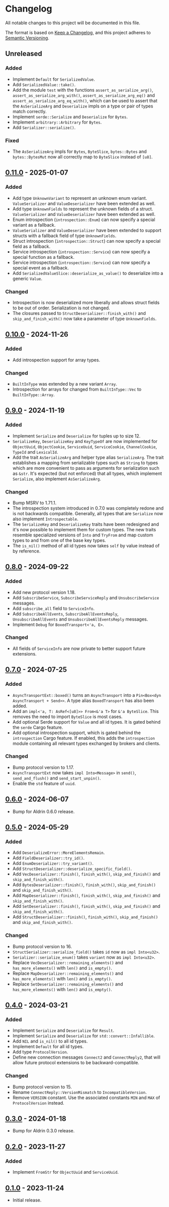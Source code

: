 # Changelog

All notable changes to this project will be documented in this file.

The format is based on [Keep a Changelog](https://keepachangelog.com/en/1.0.0/),
and this project adheres to [Semantic Versioning](https://semver.org/spec/v2.0.0.html).

## Unreleased

### Added

- Implement `Default` for `SerializedValue`.
- Add `SerializedValue::take()`.
- Add the module `test` with the functions `assert_as_serialize_arg()`,
  `assert_as_serialize_arg_with()`, `assert_as_serialize_arg_eq()` and
  `assert_as_serialize_arg_eq_with()`, which can be used to assert that the `AsSerializeArg` and
  `Deserialize` impls on a type or pair of types match correctly.
- Implement `serde::Serialize` and `Deserialize` for `Bytes`.
- Implement `arbitrary::Arbitrary` for `Bytes`.
- Add `Serializer::serialize()`.

### Fixed

- The `AsSerializeArg` impls for `Bytes`, `ByteSlice`, `bytes::Bytes` and `bytes::BytesMut` now all
  correctly map to `ByteSlice` instead of `[u8]`.

## [0.11.0] - 2025-01-07

### Added

- Add type `UnknownVariant` to represent an unknown enum variant. `ValueSerializer` and
  `ValueDeserializer` have been extended as well.
- Add type `UnknownFields` to represent the unknown fields of a struct. `ValueSerializer` and
  `ValueDeserializer` have been extended as well.
- Enum introspection (`introspection::Enum`) can now specify a special variant as a fallback.
- `ValueSerializer` and `ValueDeserializer` have been extended to support structs with a fallback
  field of type `UnknownFields`.
- Struct introspection (`introspection::Struct`) can now specify a special field as a fallback.
- Service introspection (`introspection::Service`) can now specify a special function as a fallback.
- Service introspection (`introspection::Service`) can now specify a special event as a fallback.
- Add `SerializedValueSlice::deserialize_as_value()` to deserialize into a generic `Value`.

### Changed

- Introspection is now deserialized more liberally and allows struct fields to be out of
  order. Serialization is not changed.
- The closures passed to `StructDeserializer::finish_with()` and `skip_and_finish_with()` now take a
  parameter of type `UnknownFields`.

## [0.10.0] - 2024-11-26

### Added

- Add introspection support for array types.

### Changed

- `BuiltInType` was extended by a new variant `Array`.
- Introspection for arrays for changed from `BuiltInType::Vec` to `BuiltInType::Array`.

## [0.9.0] - 2024-11-19

### Added

- Implement `Serialize` and `Deserialize` for tuples up to size 12.
- `SerializeKey`, `DeserializeKey` and `KeyTypeOf` are now implemented for `ObjectUuid`,
  `ObjectCookie`, `ServiceUuid`, `ServiceCookie`, `ChannelCookie`, `TypeId` and `LexicalId`.
- Add the trait `AsSerializeArg` and helper type alias `SerializeArg`. The trait establishes a
  mapping from serializable types such as `String` to types which are more convenient to pass as
  arguments for serialization such as `&str`. It's expected (but not enforced) that all types, which
  implement `Serialize`, also implement `AsSerializeArg`.

### Changed

- Bump MSRV to 1.71.1.
- The introspection system introduced in 0.7.0 was completely redone and is not backwards
  compatible. Generally, all types that are `Serialize` now also implement `Introspectable`.
- The `SerializeKey` and `DeserializeKey` traits have been redesigned and it's now possible to
  implement them for custom types. The new traits resemble specialized versions of `Into` and
  `TryFrom` and map custom types to and from one of the base key types.
- The `is_nil()` method of all id types now takes `self` by value instead of by reference.

## [0.8.0] - 2024-09-22

### Added

- Add new protocol version 1.18.
- Add `SubscribeService`, `SubscribeServiceReply` and `UnsubscribeService` messages.
- Add `subscribe_all` field to `ServiceInfo`.
- Add `SubscribeAllEvents`, `SubscribeAllEventsReply`, `UnsubscribeAllEvents` and
  `UnsubscribeAllEventsReply` messages.
- Implement `Debug` for `BoxedTransport<'a, E>`.

### Changed

- All fields of `ServiceInfo` are now private to better support future extensions.

## [0.7.0] - 2024-07-25

### Added

- `AsyncTransportExt::boxed()` turns an `AsyncTransport` into a
  `Pin<Box<dyn AsyncTransport + Send>>`. A type alias `BoxedTransport` has also been added.
- Add an `impl<'a, T: AsRef<[u8]>> From<&'a T>` for `&'a ByteSlice`. This removes the need to import
  `ByteSlice` is most cases.
- Add optional Serde support for `Value` and all id types. It is gated behind the `serde` Cargo
  feature.
- Add optional introspection support, which is gated behind the `introspection` Cargo feature. If
  enabled, this adds the `introspection` module containing all relevant types exchanged by brokers
  and clients.

### Changed

- Bump protocol version to 1.17.
- `AsyncTransportExt` now takes `impl Into<Message>` in `send()`, `send_and_flush()` and
  `send_start_unpin()`.
- Enable the `std` feature of `uuid`.

## [0.6.0] - 2024-06-07

- Bump for Aldrin 0.6.0 release.

## [0.5.0] - 2024-05-29

### Added

- Add `DeserializeError::MoreElementsRemain`.
- Add `FieldDeserializer::try_id()`.
- Add `EnumDeserializer::try_variant()`.
- Add `StructDeserializer::deserialize_specific_field()`.
- Add `VecDeserializer::finish()`, `finish_with()`, `skip_and_finish()` and
  `skip_and_finish_with()`.
- Add `BytesDeserializer::finish()`, `finish_with()`, `skip_and_finish()` and
  `skip_and_finish_with()`.
- Add `MapDeserializer::finish()`, `finish_with()`, `skip_and_finish()` and
  `skip_and_finish_with()`.
- Add `SetDeserializer::finish()`, `finish_with()`, `skip_and_finish()` and
  `skip_and_finish_with()`.
- Add `StructDeserializer::finish()`, `finish_with()`, `skip_and_finish()` and
  `skip_and_finish_with()`.

### Changed

- Bump protocol version to 16.
- `StructSerializer::serialize_field()` takes `id` now as `impl Into<u32>`.
- `Serializer::serialize_enum()` takes `variant` now as `impl Into<u32>`.
- Replace `VecDeserializer::remaining_elements()` and `has_more_elements()` with `len()` and
  `is_empty()`.
- Replace `MapDeserializer::remaining_elements()` and `has_more_elements()` with `len()` and
  `is_empty()`.
- Replace `SetDeserializer::remaining_elements()` and `has_more_elements()` with `len()` and
  `is_empty()`.

## [0.4.0] - 2024-03-21

### Added

- Implement `Serialize` and `Deserialize` for `Result`.
- Implement `Serialize` and `Deserialize` for `std::convert::Infallible`.
- Add `NIL` and `is_nil()` to all id types.
- Implement `Default` for all id types.
- Add type `ProtocolVersion`.
- Define new connection messages `Connect2` and `ConnectReply2`, that will allow future protocol
  extensions to be backward-compatible.

### Changed

- Bump protocol version to 15.
- Rename `ConnectReply::VersionMismatch` to `IncompatibleVersion`.
- Remove `VERSION` constant. Use the associated constants `MIN` and `MAX` of `ProtocolVersion`
  instead.

## [0.3.0] - 2024-01-18

- Bump for Aldrin 0.3.0 release.

## [0.2.0] - 2023-11-27

### Added

- Implement `FromStr` for `ObjectUuid` and `ServiceUuid`.

## [0.1.0] - 2023-11-24

- Initial release.

[0.11.0]: https://github.com/dennis-hamester/aldrin/releases/tag/aldrin-core-0.11.0
[0.10.0]: https://github.com/dennis-hamester/aldrin/releases/tag/aldrin-core-0.10.0
[0.9.0]: https://github.com/dennis-hamester/aldrin/releases/tag/aldrin-core-0.9.0
[0.8.0]: https://github.com/dennis-hamester/aldrin/releases/tag/aldrin-core-0.8.0
[0.7.0]: https://github.com/dennis-hamester/aldrin/releases/tag/aldrin-core-0.7.0
[0.6.0]: https://github.com/dennis-hamester/aldrin/releases/tag/aldrin-core-0.6.0
[0.5.0]: https://github.com/dennis-hamester/aldrin/releases/tag/aldrin-core-0.5.0
[0.4.0]: https://github.com/dennis-hamester/aldrin/releases/tag/aldrin-core-0.4.0
[0.3.0]: https://github.com/dennis-hamester/aldrin/releases/tag/aldrin-core-0.3.0
[0.2.0]: https://github.com/dennis-hamester/aldrin/releases/tag/aldrin-core-0.2.0
[0.1.0]: https://github.com/dennis-hamester/aldrin/releases/tag/aldrin-core-0.1.0
